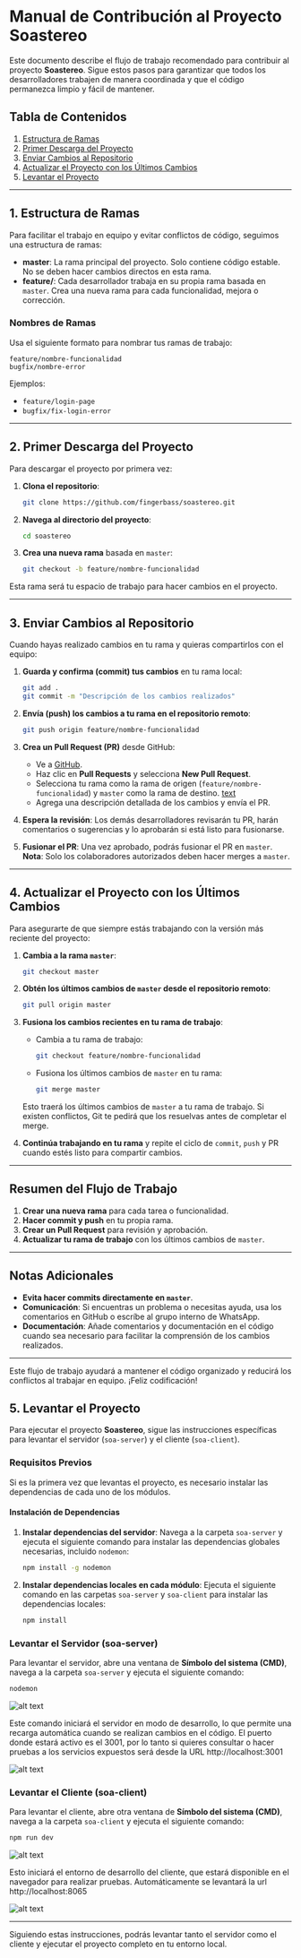 
# Manual de Contribución al Proyecto Soastereo

Este documento describe el flujo de trabajo recomendado para contribuir al proyecto **Soastereo**. Sigue estos pasos para garantizar que todos los desarrolladores trabajen de manera coordinada y que el código permanezca limpio y fácil de mantener.

## Tabla de Contenidos
1. [Estructura de Ramas](#1-estructura-de-ramas)
2. [Primer Descarga del Proyecto](#2-primer-descarga-del-proyecto)
3. [Enviar Cambios al Repositorio](#3-enviar-cambios-al-repositorio)
4. [Actualizar el Proyecto con los Últimos Cambios](#4-actualizar-el-proyecto-con-los-últimos-cambios)
5. [Levantar el Proyecto](#5-levantar-el-proyecto)
---

## 1. Estructura de Ramas

Para facilitar el trabajo en equipo y evitar conflictos de código, seguimos una estructura de ramas:

- **master**: La rama principal del proyecto. Solo contiene código estable. No se deben hacer cambios directos en esta rama.
- **feature/<nombre-funcionalidad>**: Cada desarrollador trabaja en su propia rama basada en `master`. Crea una nueva rama para cada funcionalidad, mejora o corrección.

### Nombres de Ramas
Usa el siguiente formato para nombrar tus ramas de trabajo:

```plaintext
feature/nombre-funcionalidad
bugfix/nombre-error
```

Ejemplos:
- `feature/login-page`
- `bugfix/fix-login-error`

---

## 2. Primer Descarga del Proyecto

Para descargar el proyecto por primera vez:

1. **Clona el repositorio**:

   ```bash
   git clone https://github.com/fingerbass/soastereo.git
   ```

2. **Navega al directorio del proyecto**:

   ```bash
   cd soastereo
   ```

3. **Crea una nueva rama** basada en `master`:

   ```bash
   git checkout -b feature/nombre-funcionalidad
   ```

Esta rama será tu espacio de trabajo para hacer cambios en el proyecto.

---

## 3. Enviar Cambios al Repositorio

Cuando hayas realizado cambios en tu rama y quieras compartirlos con el equipo:

1. **Guarda y confirma (commit) tus cambios** en tu rama local:

   ```bash
   git add .
   git commit -m "Descripción de los cambios realizados"
   ```

2. **Envía (push) los cambios a tu rama en el repositorio remoto**:

   ```bash
   git push origin feature/nombre-funcionalidad
   ```

3. **Crea un Pull Request (PR)** desde GitHub:
   - Ve a [GitHub](https://github.com/fingerbass/soastereo).
   - Haz clic en **Pull Requests** y selecciona **New Pull Request**.
   - Selecciona tu rama como la rama de origen (`feature/nombre-funcionalidad`) y `master` como la rama de destino.
   [text](README.md)
   - Agrega una descripción detallada de los cambios y envía el PR.

4. **Espera la revisión**: Los demás desarrolladores revisarán tu PR, harán comentarios o sugerencias y lo aprobarán si está listo para fusionarse.

5. **Fusionar el PR**: Una vez aprobado, podrás fusionar el PR en `master`. **Nota**: Solo los colaboradores autorizados deben hacer merges a `master`.

---

## 4. Actualizar el Proyecto con los Últimos Cambios

Para asegurarte de que siempre estás trabajando con la versión más reciente del proyecto:

1. **Cambia a la rama `master`**:

   ```bash
   git checkout master
   ```

2. **Obtén los últimos cambios de `master` desde el repositorio remoto**:

   ```bash
   git pull origin master
   ```

3. **Fusiona los cambios recientes en tu rama de trabajo**:
   - Cambia a tu rama de trabajo:

     ```bash
     git checkout feature/nombre-funcionalidad
     ```

   - Fusiona los últimos cambios de `master` en tu rama:

     ```bash
     git merge master
     ```

   Esto traerá los últimos cambios de `master` a tu rama de trabajo. Si existen conflictos, Git te pedirá que los resuelvas antes de completar el merge.

4. **Continúa trabajando en tu rama** y repite el ciclo de `commit`, `push` y PR cuando estés listo para compartir cambios.

---

## Resumen del Flujo de Trabajo

1. **Crear una nueva rama** para cada tarea o funcionalidad.
2. **Hacer commit y push** en tu propia rama.
3. **Crear un Pull Request** para revisión y aprobación.
4. **Actualizar tu rama de trabajo** con los últimos cambios de `master`.

---

## Notas Adicionales

- **Evita hacer commits directamente en `master`**.
- **Comunicación**: Si encuentras un problema o necesitas ayuda, usa los comentarios en GitHub o escríbe al grupo interno de WhatsApp.
- **Documentación**: Añade comentarios y documentación en el código cuando sea necesario para facilitar la comprensión de los cambios realizados.

---

Este flujo de trabajo ayudará a mantener el código organizado y reducirá los conflictos al trabajar en equipo. ¡Feliz codificación!


## 5. Levantar el Proyecto

Para ejecutar el proyecto **Soastereo**, sigue las instrucciones específicas para levantar el servidor (`soa-server`) y el cliente (`soa-client`).

### Requisitos Previos

Si es la primera vez que levantas el proyecto, es necesario instalar las dependencias de cada uno de los módulos.

#### Instalación de Dependencias

1. **Instalar dependencias del servidor**: Navega a la carpeta `soa-server` y ejecuta el siguiente comando para instalar las dependencias globales necesarias, incluido `nodemon`:

   ```bash
   npm install -g nodemon
   ```

2. **Instalar dependencias locales en cada módulo**: Ejecuta el siguiente comando en las carpetas `soa-server` y `soa-client` para instalar las dependencias locales:

   ```bash
   npm install
   ```

### Levantar el Servidor (soa-server)

Para levantar el servidor, abre una ventana de **Símbolo del sistema (CMD)**, navega a la carpeta `soa-server` y ejecuta el siguiente comando:

```bash
nodemon
```

![alt text](run-server-1.png)

Este comando iniciará el servidor en modo de desarrollo, lo que permite una recarga automática cuando se realizan cambios en el código. El puerto donde estará activo es el 3001, por lo tanto si quieres consultar o hacer pruebas a los servicios expuestos será desde la URL http://localhost:3001

![alt text](run-server-2.png)

### Levantar el Cliente (soa-client)

Para levantar el cliente, abre otra ventana de **Símbolo del sistema (CMD)**, navega a la carpeta `soa-client` y ejecuta el siguiente comando:

```bash
npm run dev
```

![alt text](run-client.png)

Esto iniciará el entorno de desarrollo del cliente, que estará disponible en el navegador para realizar pruebas. Automáticamente se levantará la url http://localhost:8065

![alt text](run-client-2.png)

---

Siguiendo estas instrucciones, podrás levantar tanto el servidor como el cliente y ejecutar el proyecto completo en tu entorno local.